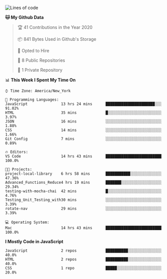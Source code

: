 <!--START_SECTION:waka-->
![Lines of code](https://img.shields.io/badge/From%20Hello%20World%20I%27ve%20Written-16677%20lines%20of%20code-blue)

**🐱 My Github Data** 

> 🏆 41 Contributions in the Year 2020
 > 
> 📦 841 Bytes Used in Github's Storage 
 > 
> 💼 Opted to Hire
 > 
> 📜 8 Public Repositories 
 > 
> 🔑 1 Private Repository 
 > 
📊 **This Week I Spent My Time On** 

```text
⌚︎ Time Zone: America/New_York

💬 Programming Languages: 
JavaScript               13 hrs 24 mins      ██████████████████████░░░   91.02% 
HTML                     35 mins             █░░░░░░░░░░░░░░░░░░░░░░░░   3.97% 
JSON                     16 mins             ░░░░░░░░░░░░░░░░░░░░░░░░░   1.88% 
CSS                      14 mins             ░░░░░░░░░░░░░░░░░░░░░░░░░   1.66% 
Git Config               7 mins              ░░░░░░░░░░░░░░░░░░░░░░░░░   0.89%

🔥 Editors: 
VS Code                  14 hrs 43 mins      █████████████████████████   100.0%

🐱‍💻 Projects: 
project-local-library    6 hrs 58 mins       ███████████░░░░░░░░░░░░░░   47.36% 
Advanced_Functions_Reduce4 hrs 19 mins       ███████░░░░░░░░░░░░░░░░░░   29.34% 
testing-with-mocha-chai  42 mins             █░░░░░░░░░░░░░░░░░░░░░░░░   4.76% 
Testing_Unit_Testing_with30 mins             ░░░░░░░░░░░░░░░░░░░░░░░░░   3.39% 
rotate-nav               29 mins             ░░░░░░░░░░░░░░░░░░░░░░░░░   3.39%

💻 Operating System: 
Mac                      14 hrs 43 mins      █████████████████████████   100.0%

```

**I Mostly Code in JavaScript** 

```text
JavaScript               2 repos             ██████████░░░░░░░░░░░░░░░   40.0% 
HTML                     2 repos             ██████████░░░░░░░░░░░░░░░   40.0% 
CSS                      1 repo              █████░░░░░░░░░░░░░░░░░░░░   20.0%

```



<!--END_SECTION:waka-->
